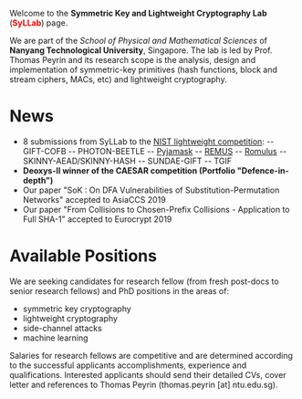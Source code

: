 Welcome to the **Symmetric Key and Lightweight Cryptography Lab** (<span style="color:red">**SyLLab**</span>) page.

We are part of the *School of Physical and Mathematical Sciences* of **Nanyang Technological University**, Singapore. The lab is led by Prof. Thomas Peyrin and its research scope is the analysis, design and implementation of symmetric-key primitives (hash functions, block and stream ciphers, MACs, etc) and lightweight cryptography. 


# News

- 8 submissions from SyLLab to the [NIST lightweight competition](https://csrc.nist.gov/Projects/Lightweight-Cryptography):
-- GIFT-COFB
-- PHOTON-BEETLE
-- [Pyjamask](https://pyjamask-cipher.github.io/) 
-- [REMUS](https://remusae.github.io/remus/)
-- [Romulus](https://romulusae.github.io/romulus/)
-- SKINNY-AEAD/SKINNY-HASH
-- SUNDAE-GIFT
-- TGIF
- **Deoxys-II winner of the CAESAR competition (Portfolio "Defence-in-depth")**
- Our paper "SoK : On DFA Vulnerabilities of Substitution-Permutation Networks" accepted to AsiaCCS 2019
- Our paper "From Collisions to Chosen-Prefix Collisions - Application to Full SHA-1" accepted to Eurocrypt 2019 


# Available Positions

We are seeking candidates for research fellow (from fresh post-docs to senior research fellows) and PhD positions in the areas of:
- symmetric key cryptography
- lightweight cryptography
- side-channel attacks
- machine learning 

Salaries for research fellows are competitive and are determined according to the successful applicants accomplishments, experience and qualifications. Interested applicants should send their detailed CVs, cover letter and references to Thomas Peyrin (thomas.peyrin [at] ntu.edu.sg).
